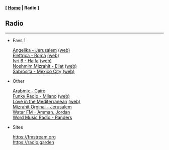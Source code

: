 <link href="../style.css" rel="stylesheet"></link>

**[ [Home](../index.html) | Radio ]**

## Radio

---

* Favs 1

    [Angelika - Jerusalem](https://live.ecast.co.il:8024/stream) [(web)](https://radioangelika.com/)  
    [Elettrica - Roma](https://nr8.newradio.it/proxy/apselett?mp=/stream) [(web)](https://www.radioelettrica.it/)  
    [Ivri 6 - Haifa](https://streaming.radio.co/sa06221901/listen) [(web)](https://ivri6.net/)  
    [Noshmim Mizrahit - Eilat](https://mzr.mediacast.co.il/mzradio) [(web)](https://mizrahit.fm/)  
    [Sabrosita - Mexico City](https://18163.live.streamtheworld.com/XEPHAMAAC.aac) [(web)](https://sabrositadigital.mx/portfolio/talento/)  

* Other

    [Arabmix - Cairo](https://stream.zeno.fm/8vrkggsb1d0uv)  
    [Funky Radio - Milano](https://funkyradio.streamingmedia.it/audio.aac) [(web)](https://funky.radio/)  
    [Love in the Mediterranean](https://liveradio.co.il:9070/;) [(web)](https://love-bayamhatichon.co.il/)  
    [Mizrahit Orginal - Jerusalem](https://sweb.co.il:8000/;)  
    [Watar FM - Amman, Jordan](https://securestreams2.autopo.st:1243/live)  
    [Word Music Radio - Randers](https://radioserver.dk/wmr)  

* Sites

    https://fmstream.org  
    https://radio.garden  

<!--
https://onlineradiobox.com/il/noshmim/?cs=il.noshmim  
https://www.listenlive.nl  
https://goldfm.fr/  
https://www.radio.fr/  
https://xfm.neocities.org/  

[Holmim Mizrahit](https://liveradio.co.il:8070/index.html/;) [(web)](https://www.holmimmizrahit.co.il/)  
https://www.liveradio.ie/stations/eastern-radio  

[J1 Radio - Tokyo](https://jenny.torontocast.com:2000/stream/J1HITS/)  
[Kawkaba - Kawkaba, Lebanon](https://cad.casthost.ca/proxy/antoine/stream)  
[Middle East Radio International - Beirut, Lebanon](https://listen.radioking.com/radio/343456/stream/392077)  
[Radio Underground Italia FM - Genzano di Roma, Italy](https://nr14.newradio.it:8707/stream)  
[RTS Première - Geneve](https://livestreaming-node-4.srg-ssr.ch/srgssr/la-1ere/mp3/128)  
[Universitaria 104,5 FM - Valencia, Venezuela](https://mp4.fm.uc.edu.ve:8443/fmuc.mp4)  
-->

<br/>

